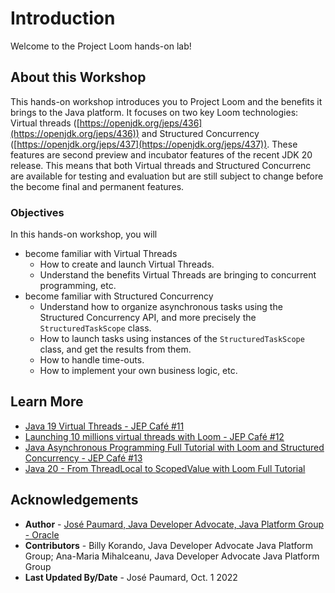 # Introduction


Welcome to the Project Loom hands-on lab! 

## About this Workshop

This hands-on workshop introduces you to Project Loom and the benefits it brings to the Java platform. It focuses on two key Loom technologies: Virtual threads ([https://openjdk.org/jeps/436](https://openjdk.org/jeps/436)) and Structured Concurrency ([https://openjdk.org/jeps/437](https://openjdk.org/jeps/437)). These features are second preview and incubator features of the recent JDK 20 release. This means that both Virtual threads and Structured Concurrenc are available for testing and evaluation but are still subject to change before the become final and permanent features. 

### Objectives

In this hands-on workshop, you will 

* become familiar with Virtual Threads
	* How to create and launch Virtual Threads.
	* Understand the benefits Virtual Threads are bringing to concurrent programming, etc.
* become familiar with Structured Concurrency
	* Understand how to organize asynchronous tasks using the Structured Concurrency API, and more precisely the `StructuredTaskScope` class. 
	* How to launch tasks using instances of the `StructuredTaskScope` class, and get the results from them.
	* How to handle time-outs.
	* How to implement your own business logic, etc.

## Learn More

* [Java 19 Virtual Threads - JEP Café #11](https://www.youtube.com/watch?v=lKSSBvRDmTg)
* [Launching 10 millions virtual threads with Loom - JEP Café #12](https://www.youtube.com/watch?v=UVoGE0GZZPI)
* [Java Asynchronous Programming Full Tutorial with Loom and Structured Concurrency - JEP Café #13](https://www.youtube.com/watch?v=2nOj8MKHvmw)
* [Java 20 - From ThreadLocal to ScopedValue with Loom Full Tutorial](https://www.youtube.com/watch?v=fjvGzBFmyhM)

## Acknowledgements
* **Author** - [José Paumard, Java Developer Advocate, Java Platform Group - Oracle](https://twitter.com/JosePaumard)
* **Contributors** -  Billy Korando, Java Developer Advocate Java Platform Group; Ana-Maria Mihalceanu, Java Developer Advocate Java Platform Group
* **Last Updated By/Date** - José Paumard, Oct. 1 2022